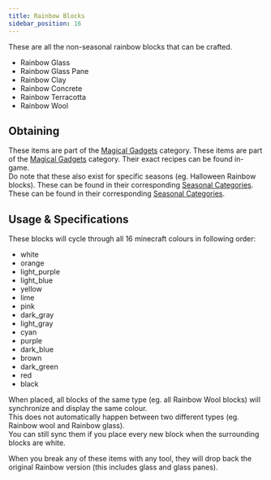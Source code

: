 ```yaml
---
title: Rainbow Blocks
sidebar_position: 16
---
```


These are all the non-seasonal rainbow blocks that can be crafted.

- Rainbow Glass
- Rainbow Glass Pane
- Rainbow Clay
- Rainbow Concrete
- Rainbow Terracotta
- Rainbow Wool

## Obtaining

These items are part of the [Magical Gadgets](Magical-Gadgets) category. These items are part of the [Magical Gadgets](Magical-Gadgets) category. Their exact recipes can be found in-game.  
Do note that these also exist for specific seasons (eg. Halloween Rainbow blocks). These can be found in their corresponding [Seasonal Categories](Seasonal-Categories). These can be found in their corresponding [Seasonal Categories](Seasonal-Categories).

## Usage & Specifications

These blocks will cycle through all 16 minecraft colours in following order:

- white
- orange
- light_purple
- light_blue
- yellow
- lime
- pink
- dark_gray
- light_gray
- cyan
- purple
- dark_blue
- brown
- dark_green
- red
- black

When placed, all blocks of the same type (eg. all Rainbow Wool blocks) will synchronize and display the same colour.  
This does not automatically happen between two different types (eg. Rainbow wool and Rainbow glass).  
You can still sync them if you place every new block when the surrounding blocks are white.

When you break any of these items with any tool, they will drop back the original Rainbow version (this includes glass and glass panes).
